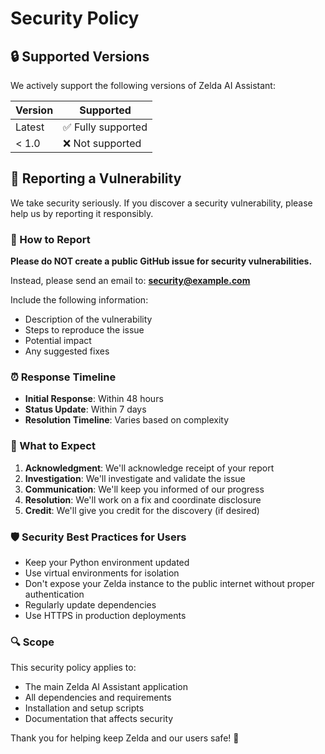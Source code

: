 # Security Policy

## 🔒 Supported Versions

We actively support the following versions of Zelda AI Assistant:

| Version | Supported          |
| ------- | ------------------ |
| Latest  | ✅ Fully supported |
| < 1.0   | ❌ Not supported   |

## 🚨 Reporting a Vulnerability

We take security seriously. If you discover a security vulnerability, please help us by reporting it responsibly.

### 📧 How to Report

**Please do NOT create a public GitHub issue for security vulnerabilities.**

Instead, please send an email to: **[security@example.com](mailto:security@example.com)**

Include the following information:
- Description of the vulnerability
- Steps to reproduce the issue
- Potential impact
- Any suggested fixes

### ⏰ Response Timeline

- **Initial Response**: Within 48 hours
- **Status Update**: Within 7 days
- **Resolution Timeline**: Varies based on complexity

### 🎯 What to Expect

1. **Acknowledgment**: We'll acknowledge receipt of your report
2. **Investigation**: We'll investigate and validate the issue
3. **Communication**: We'll keep you informed of our progress
4. **Resolution**: We'll work on a fix and coordinate disclosure
5. **Credit**: We'll give you credit for the discovery (if desired)

### 🛡️ Security Best Practices for Users

- Keep your Python environment updated
- Use virtual environments for isolation
- Don't expose your Zelda instance to the public internet without proper authentication
- Regularly update dependencies
- Use HTTPS in production deployments

### 🔍 Scope

This security policy applies to:
- The main Zelda AI Assistant application
- All dependencies and requirements
- Installation and setup scripts
- Documentation that affects security

Thank you for helping keep Zelda and our users safe! 🙏
